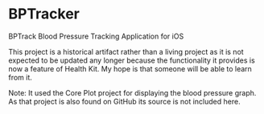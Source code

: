 # BPTracker
BPTrack Blood Pressure Tracking Application for iOS

This project is a historical artifact rather than a living project as it is not expected to be updated any longer because the functionality it provides is now a feature of Health Kit.  My hope is that someone will be able to learn from it.

Note: It used the Core Plot project for displaying the blood pressure graph. As that project is also found on GitHub its source is not included here.
